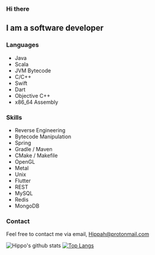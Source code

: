 ### Hi there

## I am a software developer

### Languages
- Java
- Scala
- JVM Bytecode
- C/C++
- Swift
- Dart
- Objective C++
- x86_64 Assembly

### Skills
- Reverse Engineering
- Bytecode Manipulation
- Spring
- Gradle / Maven
- CMake / Makefile
- OpenGL
- Metal
- Unix
- Flutter
- REST
- MySQL
- Redis
- MongoDB


### Contact
Feel free to contact me via email, Hippah@protonmail.com

![Hippo's github stats](https://github-readme-stats.vercel.app/api?username=Hippo&show_icons=true&theme=dracula&count_private=true)
[![Top Langs](https://github-readme-stats.vercel.app/api/top-langs/?username=Hippo&theme=dracula)](https://github.com/anuraghazra/github-readme-stats)
